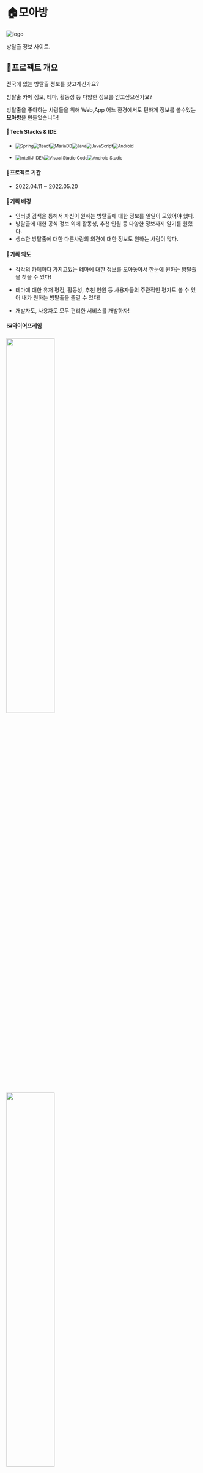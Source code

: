 # 🏠모아방

![logo](./image/Main_logo.png)

방탈출 정보 사이트.

## 🌈프로젝트 개요

전국에 있는 방탈출 정보를 찾고계신가요?

방탈출 카페 정보, 테마, 활동성 등 다양한 정보를 얻고싶으신가요?

방탈출을 좋아하는 사람들을 위해 Web,App 어느 환경에서도 편하게 정보를 볼수있는 **모아방**을 만들었습니다!

#### 💫Tech Stacks & IDE ####

- <img src="https://img.shields.io/badge/spring-%236DB33F.svg?style=for-the-badge&logo=spring&logoColor=white" alt="Spring" style="zoom: 80%;" /><img src="https://img.shields.io/badge/react-%2320232a.svg?style=for-the-badge&logo=react&logoColor=%2361DAFB" alt="React" style="zoom:80%;" /><img src="https://img.shields.io/badge/MySQL-4479A1?style=for-the-badge&logo=mysql&logoColor=white" alt="MariaDB" style="zoom:80%;" /><img src="https://img.shields.io/badge/java-%23ED8B00.svg?style=for-the-badge&logo=java&logoColor=white" alt="Java" style="zoom:80%;" /><img src="https://img.shields.io/badge/javascript-%23323330.svg?style=for-the-badge&logo=javascript&logoColor=%23F7DF1E" alt="JavaScript" style="zoom:80%;" /><img src="https://img.shields.io/badge/Android-3DDC84?style=for-the-badge&logo=android&logoColor=%23F7DF1E" alt="Android" style="zoom:80%;" />

- <img src="https://img.shields.io/badge/IntelliJIDEA-000000.svg?style=for-the-badge&logo=intellij-idea&logoColor=white" alt="IntelliJ IDEA" style="zoom:80%;" /><img src="https://img.shields.io/badge/Visual%20Studio%20Code-0078d7.svg?style=for-the-badge&logo=visual-studio-code&logoColor=white" alt="Visual Studio Code" style="zoom:80%;" /><img src="https://img.shields.io/badge/Android%20Studio-3DDC84.svg?style=for-the-badge&logo=android-studio&logoColor=white" alt="Android Studio" style="zoom:80%;" />  



#### 📅프로젝트 기간 ####

- 2022.04.11 ~ 2022.05.20

#### 🌟기획 배경 ####

- 인터넷 검색을 통해서 자신이 원하는 방탈출에 대한 정보를 일일이 모았어야 했다.
- 방탈출에 대한 공식 정보 외에 활동성, 추천 인원 등 다양한 정보까지 알기를 원했다.
- 생소한 방탈출에 대한 다른사람의 의견에 대한 정보도 원하는 사람이 많다.



#### 🌟기획 의도 ####

- 각각의 카페마다 가지고있는 테마에 대한 정보를 모아놓아서 한눈에 원하는 방탈출을 찾을 수 있다!

- 테마에 대한 유저 평점, 활동성, 추천 인원 등 사용자들의 주관적인 평가도 볼 수 있어 내가 원하는 방탈출을 즐길 수 있다!
- 개발자도, 사용자도 모두 편리한 서비스를 개발하자!  



#### 🖼와이어프레임

<img src="./image/wireframe.PNG" width="50%" hegiht="50%"></img>

<img src="./image/wireframe2.PNG" width="50%" hegiht="50%"></img>



## 💡주요 기능


### 🤸‍♀️카페 정보.

- 주변에 있는 방탈출 카페 정보(위치 및 거리, 카페 이름 등)를 보기 쉽게 알려줍니다

   App
   <img src="./image/Android_Cafe_Screen.jpg" width="300" hegiht="100"></img>

   Web

   <img src="./image/Web_Cafe_Screen.PNG" width="50%" hegiht="50%"></img>

- 구글 맵(Android), 카카오 맵(Web) 등 Maps의 기능을 활용해 해당 테마의 위치 정보 및 카페 정보를 알려줍니다!

  App

  <img src="./image/Android_Cafe_Detail_1.jpg" width="300" hegiht="100"></img><img src="./image/Android_cafe_map.jpg" width="300" hegiht="100"></img>

  Web

  <img src="./image/Web_Cafe_Map.PNG" width="50%" hegiht="50%"></img>

- 카페에 속해있는 테마 정보를 볼 수 있습니다!

   App
   
   <img src="./image/Android_Cafe_Detail_2.jpg" width="300" hegiht="100"></img>
   
   Web
   
   <img src="./image/Web_Cafe_Detail.PNG" width="50%" hegiht="50%"></img>

### 🏆테마 정보.

- 테마별로  정렬한 항목을 볼 수 있어요!

  App

  <img src="./image/Android_theme_list.jpg" width="300" hegiht="100"></img>

  Web

  <img src="./image/Web_Theme_Main.PNG" width="50%" hegiht="50%"></img>

- 테마별 필터를 적용해서 원하는 항목의 테마를 볼 수 있어요.

  App

  <img src="./image/Android_theme_filter.jpg" width="300" hegiht="100"></img>

  Web

  <img src="./image/Web_Theme_Fillter.PNG" width="70%" hegiht="50%"></img>

- 해당 테마 클릭시 테마의 상세 내용 및 리뷰를 볼 수 있어요!

  App

  <img src="./image/Android_theme_detail.jpg" width="300" hegiht="100"></img>

  Web
  
  <img src="./image/Web_Theme_Detail.PNG" width="70%" hegiht="50%"></img>
  
  - 해당 홈페이지로 이동하여 직접 예약을 하거나 정보를 볼 수 있어요! (Web의 경우에는 해당 사이트로 새 탭을 띄움.)
  
    <img src="./image/Android_Webview.jpg" width="300" hegiht="100"></img>

### 📃리뷰 정보

- 해당 테마에 대한 리뷰의 통계 정보 및  리뷰를 통해 사용자의 주관적인 의견을 직관적으로 볼 수 있어요!

  App

  <img src="./image/Android_Review.jpg" width="300" hegiht="100"></img>

  Web(리뷰 쓰기, 리뷰 보기)

  <img src="./image/Web_Theme_Review.PNG" width="70%" hegiht="50%"></img>

- 이용한 테마에 대한 리뷰를 작성, 수정, 삭제를 할 수 있어요

  <img src="./image/Android_Edit_Review.jpg" width="300" hegiht="100"></img>

### 📃**테마  비교**

- 각 테마에서 비교하기를 누르면 비교 리스트로 해당 테마가 들어가요!

  App

  <img src="./image/Android_theme_to_compare.jpg" width="300" hegiht="100"></img>

  Web
  
  <img src="./image/Web_Theme_Compare.PNG" width="70%" hegiht="50%"></img>
  
  - 비교하기에 넣은 리스트에 최대3개까지 항목을 비교하여 최적의 선택을 할 수 있어요!
  
    App
    
    <img src="./image/Android_theme_compare.jpg" width="300" hegiht="100"></img>
    
    Web
    
    <img src="./image/Web_MyPage_Compare.PNG" width="70%" hegiht="50%"></img>

### 🏆커뮤니티.

- 커뮤니티를 통해서 해당 사이트의 공지, 구인, 자유 게시판 등 확인할 수 있어요!

  App

  <img src="./image/Android_Community.jpg" width="300" hegiht="100"></img>

  Web

  <img src="./image/Web_Community_Main.PNG" width="70%" hegiht="50%"></img>

- 게시글 작성 및 수정을 할 수 있어요!

  App

  <img src="./image/Android_Community_Write_Article.jpg" width="300" hegiht="100"></img> 

  Web

  <img src="./image/Web_Community_Write.PNG" width="70%" hegiht="50%"></img>

- 게시글 댓글을 통해 다른 유저와 소통 할 수있어요!
  
  App
  
  <img src="./image/Android_Community_Comment.jpg" width="300" hegiht="100"></img>
  
  Web
  
  <img src="./image/Web_Comment.PNG" width="70%" hegiht="50%"></img>

### 🏆마이 페이지

- 해당 유저의 이용 테마, 테마 비교, 찜한 테마, 작성한 글 등 볼 수 있어요!

  마이 페이지 작성글 관리

  App

  <img src="./image/Android_post_review.jpg" width="300" hegiht="100"></img>

  Web

  <img src="./image/Web_MyPage_write.PNG" width="70%" hegiht="50%"></img>

  테마 비교

  App

  <img src="./image/Android_theme_compare.jpg" width="300" hegiht="100"></img>

  Web
  
  <img src="./image/Web_MyPage_Compare.PNG" width="70%" hegiht="50%"></img>
  
  찜한 테마
  
  App
  
  <img src="./image/Android_theme_like.jpg" width="300" hegiht="100"></img>
  
  Web
  
  <img src="./image/Web_MyPage_Like.PNG" width="70%" hegiht="50%"></img>
  
  이용한 테마
  
  App
  
  <img src="./image/Android_theme_done.jpg" width="300" hegiht="100"></img>
  
  Web
  
  <img src="./image/Web_MyPage_used.PNG" width="70%" hegiht="50%"></img>

## 🌈개발 환경

|                           Backend                            | Version |
| :----------------------------------------------------------: | :-----: |
| ![IntelliJ IDEA](https://img.shields.io/badge/IntelliJIDEA-000000.svg?style=for-the-badge&logo=intellij-idea&logoColor=white) |         |
| ![Java](https://img.shields.io/badge/java-%23ED8B00.svg?style=for-the-badge&logo=java&logoColor=white) |   1.8   |
| ![MySQL](https://img.shields.io/badge/mysql-%2300f.svg?style=for-the-badge&logo=mysql&logoColor=white) |   8.0   |
| <img src ="https://img.shields.io/badge/Spring Boot-green"></img> |  2.4.2  |
| <img src ="https://img.shields.io/badge/Spring Boot JPA-darkgreen"></img> |  2.5.4  |
| <img src ="https://img.shields.io/badge/Spring Security-lightgreen"></img> |         |
|     <img src ="https://img.shields.io/badge/Lombok-red">     |         |
| ![Swagger](https://img.shields.io/badge/-Swagger-%23Clojure?style=for-the-badge&logo=swagger&logoColor=white) |  2.9.2  |
| ![JWT](https://img.shields.io/badge/JWT-black?style=for-the-badge&logo=JSON%20web%20tokens) |  0.9.1  |



|                           Frontend                           | Version |
| :----------------------------------------------------------: | :-----: |
| ![Visual Studio Code](https://img.shields.io/badge/Visual%20Studio%20Code-0078d7.svg?style=for-the-badge&logo=visual-studio-code&logoColor=white) |         |
| ![React](https://img.shields.io/badge/react-%2320232a.svg?style=for-the-badge&logo=react&logoColor=%2361DAFB) |         |
| ![React Router](https://img.shields.io/badge/React_Router-CA4245?style=for-the-badge&logo=react-router&logoColor=white) |         |
| ![Redux](https://img.shields.io/badge/redux-%23593d88.svg?style=for-the-badge&logo=redux&logoColor=white) |         |

|                           Android                            | Version |
| :----------------------------------------------------------: | :-----: |
| <img src="https://img.shields.io/badge/Android%20Studio-3DDC84.svg?style=for-the-badge&logo=android-studio&logoColor=white" alt="Android Studio" style="zoom:80%;" /> | BumbleBee 2021.1.1 Patch2 |
| <img src="https://simpleicons.org/icons/kakao.svg" alt="KakaoSDK" style="zoom:20%;" /> | KakaoSDK 2.9.0 |
| <img src="https://simpleicons.org/icons/googlemaps.svg" alt="Google Maps" style="zoom:20%;" /> | Google Maps 18.0.2  |
| Retrofit | Retrofit 2.9.0 |
| Room | Room 2.4.2 |
| Viewmodel | Viewmodel 2.4.1 |


|                            CI/CD                             |
| :----------------------------------------------------------: |
| ![AWS](https://img.shields.io/badge/AWS-%23FF9900.svg?style=for-the-badge&logo=amazon-aws&logoColor=white) |
| ![Nginx](https://img.shields.io/badge/nginx-%23009639.svg?style=for-the-badge&logo=nginx&logoColor=white) |
| ![Jenkins](https://img.shields.io/badge/jenkins-%232C5263.svg?style=for-the-badge&logo=jenkins&logoColor=white) |





## 🌈서비스 아키텍처

![Moabang_Architecture](./image/Moabang_Architecture.PNG)





## 🌈CI/CD

**모아방**은 **Jenkins**를 사용하여 자동 배포를 구축하였습니다.

Gitlab Webhook을 설정하여 Jenkins의 **Gitlab trigger를 설정하였고,** Gitlab의 **Master branch**에 Push가 되면 Frontend, Backend가 자동으로 Build가 되고 실행이 되어 배포가 가능하도록 구축하였습니다.

또한, Frontend에서 사용한 React.js는 Nginx를 사용하여 배포하고, Backend는 Build하여 나온 jar 파일을 nohup 명령어를 사용하여 백그라운드에서 실행하고 배포되도록 하였습니다.

- [배포 방법 보기](https://lab.ssafy.com/s06-webmobile2-sub2/S06P12D103/-/blob/develop/exec/AWS%EB%B0%B0%ED%8F%AC%EB%B0%A9%EB%B2%95.md)



## 🌈기술 특이점

#### 배포

- Jenkins, Nginx를 사용한 자동 배포를 구현했습니다.





## 🌈협업 툴

![GitLab](https://img.shields.io/badge/gitlab-%23181717.svg?style=for-the-badge&logo=gitlab&logoColor=white)![Jira](https://img.shields.io/badge/jira-%230A0FFF.svg?style=for-the-badge&logo=jira&logoColor=white)![Notion](https://img.shields.io/badge/Notion-%23000000.svg?style=for-the-badge&logo=notion&logoColor=white)![Discord](https://img.shields.io/badge/Discord-%237289DA.svg?style=for-the-badge&logo=discord&logoColor=white)<img src ="https://img.shields.io/badge/Mattermost-blue"></img><img src ="https://img.shields.io/badge/Webex-darkblue"></img>



### 💠Git

#### ☠️Git 컨벤션

현재 브랜치 상황

```
Master - Develop ─ AOS
								 └ BE 
								 └ FE	
								 └ data	
```

### 브랜치 이름

```bash
feature/AOS/blahblah
feature/BE/blahblah
feature/FE/blahblah
feature/data/blahblah
```

### 커밋 메세지 구조

- IDE에서 작성 시

```
[#Jira이슈번호] feat : :sparkles: 로그인 기능 추가

- 로그인 ui 개발
- 로그인 기능 개발
################
# <타입> : <제목> 의 형식으로 제목을 아래 공백줄에 작성
# 제목은 50자 이내 / 변경사항이 "무엇"인지 명확히 작성 / 끝에 마침표 금지
# 예) [#Jira이슈번호]feat : :sparkles: 로그인 기능 추가

# 바로 아래 공백은 지우지 마세요 (제목과 본문의 분리를 위함)

################
# 본문(구체적인 내용)을 아랫줄에 작성
# 여러 줄의 메시지를 작성할 땐 "-"로 구분 (한 줄은 72자 이내)

################
# feat : :sparkles: 새로운 기능 추가
# fix : :bug: 버그 수정
# docs : :memo: 문서 수정
# test : :white_check_mark: 테스트 코드 추가
# refact : :zap: 코드 리팩토링
# style : :art: 코드 의미에 영향을 주지 않는 변경사항
# chore : :apple: 빌드 부분 혹은 패키지 매니저 수정사항
# error : :rotating_light: 에러가 해결되지 않은 코드. merge request 하면 안 됨
################
```

#### ☠️Git Flow 브랜치 전략

 <img src="https://user-images.githubusercontent.com/43775108/125800526-2ea36d8e-6262-4ba5-9ef0-af7845131d85.png" alt="git flow" style="zoom: 33%;" />

- `master`[배포] 👉 `develop`[개발] 👉 `feature` [기능]



### 💁‍♀️Jira

- __애자일(Agile)__ 방식
- __스프린트(Sprint)__ : 각 주의 월요일 오전 회의를 통해서 이번 주에 진행할 이슈 및 특이사항 들을 스프린트에 일주일 단위로 생성하여 진행하였습니다.
- __데일리 스크럼(Daily Scrum)__ : 어제 진행했던 사항 및 이슈와 오늘 진행할 사항들에 대해서 5~10분 간 짧은 회의를 진행하였습니다.

- 1️⃣ Epic : 큰 단위의 주요 기능들

- 2️⃣ Story : 해당 Epic의 세부적인 기능들로 구성

- 3️⃣ Label : FrontEnd, BackEnd 의 작업을 명시하기 위해서 사용

### 📒Notion

- 매일 회의록을 작성하고, 프로젝트를 정리 및 관리하기 위해 사용했습니다.

  

  ![](./image/notion_main.png)



### 👂Discord

- Webex를 대체하는 온라인 작업실로 사용했습니다.


### 🌀Mattermost

- Git과 Jira를 연동해서 이슈 발생 시 Mattermost 를 통해 알림

  


### 🌐Webex

- 모닝 스크럼 및 회의 부분에서 온라인 작업실로 사용했습니다.




## 🌈ERD

![ERD](./image/moabang_ERD.PNG)





## 🌈EC2 포트 정리

|         Server         | Port |
| :--------------------: | :--: |
| REST API (Spring Boot) | 8080 |
|        Jenkins         | 9000 |
|         MySQL          | 3306 |
| Server Default (https) |  80  |





## 👬팀원 소개

__윤승일__ 👑팀장

- <img src ="https://img.shields.io/badge/Android-lightgreen"></img>

- ![Android](https://img.shields.io/badge/Android-3DDC84?style=for-the-badge&logo=android&logoColor=white)


__김현수__

- <img src ="https://img.shields.io/badge/Android-lightgreen"></img>
- ![Android](https://img.shields.io/badge/Android-3DDC84?style=for-the-badge&logo=android&logoColor=white)

__이승관__

- <img src ="https://img.shields.io/badge/Backend-pink"></img>
- ![Spring](https://img.shields.io/badge/spring-%236DB33F.svg?style=for-the-badge&logo=spring&logoColor=white)![MySQL](https://img.shields.io/badge/mysql-%2300f.svg?style=for-the-badge&logo=mysql&logoColor=white)


__임기태__

- <img src ="https://img.shields.io/badge/Frontend-green"></img>
- ![React](https://img.shields.io/badge/react-%2320232a.svg?style=for-the-badge&logo=react&logoColor=%2361DAFB)


__정경훈__

- <img src ="https://img.shields.io/badge/Backend-pink"></img>
- ![Spring](https://img.shields.io/badge/spring-%236DB33F.svg?style=for-the-badge&logo=spring&logoColor=white)![MySQL](https://img.shields.io/badge/mysql-%2300f.svg?style=for-the-badge&logo=mysql&logoColor=white)![AWS](https://img.shields.io/badge/AWS-%23FF9900.svg?style=for-the-badge&logo=amazon-aws&logoColor=white)

__최성석__

- <img src ="https://img.shields.io/badge/Frontend-green"></img>
- ![React](https://img.shields.io/badge/react-%2320232a.svg?style=for-the-badge&logo=react&logoColor=%2361DAFB)



## 📌Site

[모아방 사이트 및 앱 다운](https://모아방.kr)
